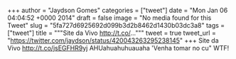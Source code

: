 
+++
author = "Jaydson Gomes"
categories = ["tweet"]
date = "Mon Jan 06 04:04:52 +0000 2014"
draft = false
image = "No media found for this Tweet"
slug = "5fa727d6925692d099b3d2b8462d1430b03dc3a8"
tags = ["tweet"]
title = """Site da Vivo http://t.co/..."""
tweet = true
tweet_url = "https://twitter.com/jaydson/status/420043263295238145"
+++
Site da Vivo http://t.co/jsEGFHR9yj AHUahuahuhuauaha 'Venha tomar no cu" WTF!
